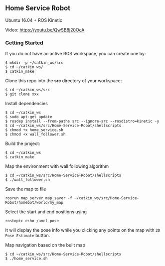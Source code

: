 ##  Home Service Robot

Ubuntu 16.04 + ROS Kinetic

Video: https://youtu.be/QwSB8j20OcA

### Getting Started

If you do not have an active ROS workspace, you can create one by:

```
$ mkdir -p ~/catkin_ws/src
$ cd ~/catkin_ws/
$ catkin_make
```

Clone this repo into the **src** directory of your workspace:

```
$ cd ~/catkin_ws/src
$ git clone xxx
```

Install dependencies

```
$ cd ~/catkin_ws
$ sudo apt-get update
$ rosdep install --from-paths src --ignore-src --rosdistro=kinetic -y
$ cd ~/catkin_ws/src/Home-Service-Robot/shellscripts
$ chmod +x home_service.sh
$ chmod +x wall_follower.sh
```

Build the project:

```
$ cd ~/catkin_ws
$ catkin_make
```

Map the environment with wall following algorithm

```
$ cd ~/catkin_ws/src/Home-Service-Robot/shellscripts
$ ./wall_follower.sh
```

Save the map to file 

```
rosrun map_server map_saver -f ~/catkin_ws/src/Home-Service-Robot/homebot/world/my_map
```

Select the start and end positions using

```
rostopic echo /amcl_pose
```

It will display the pose info while you clicking any points on the map with `2D Pose Estimate` button.

Map navigation based on the built map
```
$ cd ~/catkin_ws/src/Home-Service-Robot/shellscripts
$ ./home_service.sh
```
